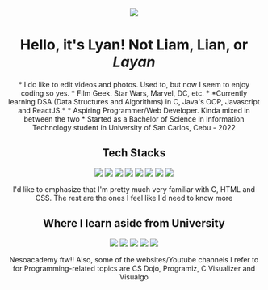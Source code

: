 <div align="center">
 <img src="https://media.giphy.com/media/UF0Ja0OBkMPRe6eneb/giphy.gif">
 <h1>Hello, it's Lyan! Not Liam, Lian, or <em>Layan</em></h1>
</div>

<div align = "center">
* I do like to edit videos and photos. Used to, but now I seem to enjoy coding so yes.
* Film Geek. Star Wars, Marvel, DC, etc.
* *Currently learning DSA (Data Structures and Algorithms) in C, Java's OOP, Javascript and ReactJS.*
* Aspiring Programmer/Web Developer. Kinda mixed in between the two
* Started as a Bachelor of Science in Information Technology student in University of San Carlos, Cebu - 2022

 <h2>Tech Stacks</h2>
 <img src="https://img.shields.io/badge/C-00599C?style=for-the-badge&logo=c&logoColor=white">
 <img src="https://img.shields.io/badge/JavaScript-323330?style=for-the-badge&logo=javascript&logoColor=F7DF1E">
 <img src="https://img.shields.io/badge/Python-FFD43B?style=for-the-badge&logo=python&logoColor=blue">
 <img src="https://img.shields.io/badge/Bootstrap-563D7C?style=for-the-badge&logo=bootstrap&logoColor=white">
 <img src="https://img.shields.io/badge/PHP-777BB4?style=for-the-badge&logo=php&logoColor=white">
 <img src="https://img.shields.io/badge/HTML5-E34F26?style=for-the-badge&logo=html5&logoColor=white">
 <img src="https://img.shields.io/badge/json-5E5C5C?style=for-the-badge&logo=json&logoColor=white">
 <img src="https://img.shields.io/badge/CSS3-1572B6?style=for-the-badge&logo=css3&logoColor=white">

<p>I'd like to emphasize that I'm pretty much very familiar with C, HTML and CSS. The rest are the ones I feel like I'd need to know more</p>
 
 
 <h2>Where I learn aside from University</h2>
 <img src="https://img.shields.io/badge/MDN_Web_Docs-black?style=for-the-badge&logo=mdnwebdocs&logoColor=white">
 <img src="https://img.shields.io/badge/Codecademy-FFF0E5?style=for-the-badge&logo=codecademy&logoColor=303347">
 <img src="https://img.shields.io/badge/W3Schools-04AA6D?style=for-the-badge&logo=W3Schools&logoColor=white">
 <img src="https://img.shields.io/badge/GeeksforGeeks-298D46?style=for-the-badge&logo=geeksforgeeks&logoColor=white">
 <a href="https://youtube.com/@nesoacademy?si=kprSpwt_2_d3m16a">
   <img src="https://img.shields.io/badge/YouTube-FF0000?style=for-the-badge&logo=youtube&logoColor=white">
 </a>

<p>Nesoacademy ftw!! Also, some of the websites/Youtube channels I refer to for Programming-related topics are CS Dojo, Programiz, C Visualizer and Visualgo</p>
 
</div>
